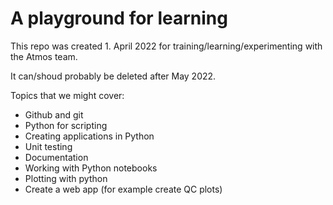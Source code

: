 # A playground for learning

This repo was created 1. April 2022 for training/learning/experimenting with the Atmos team.

It can/shoud probably be deleted after May 2022.

Topics that we might cover:
- Github and git
- Python for scripting
- Creating applications in Python
- Unit testing
- Documentation
- Working with Python notebooks
- Plotting with python
- Create a web app (for example create QC plots)
